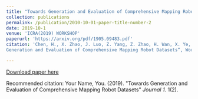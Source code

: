 ```yaml
---
title: "Towards Generation and Evaluation of Comprehensive Mapping Robot Datasets"
collection: publications
permalink: /publication/2010-10-01-paper-title-number-2
date: 2019-10-1
venue: 'ICRA(2019) WORKSHOP'
paperurl: 'https://arxiv.org/pdf/1905.09483.pdf'
citation: 'Chen, H., X. Zhao, J. Luo, Z. Yang, Z. Zhao, H. Wan, X. Ye, G. Weng, Z. He, T. Dong, et al., ”Towards
Generation and Evaluation of Comprehensive Mapping Robot Datasets”, Workshop on Dataset Gen-eration and Benchmarking of SLAM Algorithms for Robotics and VR/AR, 2019 IEEE International Conference on Robotics and Automation (ICRA): IEEE Press, 2019.'

---
```


[Download paper here](https://arxiv.org/pdf/1905.09483.pdf)

Recommended citation: Your Name, You. (2019). "Towards Generation and Evaluation of Comprehensive Mapping Robot Datasets" <i>Journal 1</i>. 1(2).
